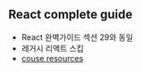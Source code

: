 ## React complete guide

- React 완벽가이드 섹션 29와 동일
- 레거시 리액트 스킵
- [couse resources](https://github.com/academind/react-complete-guide-course-resources)
